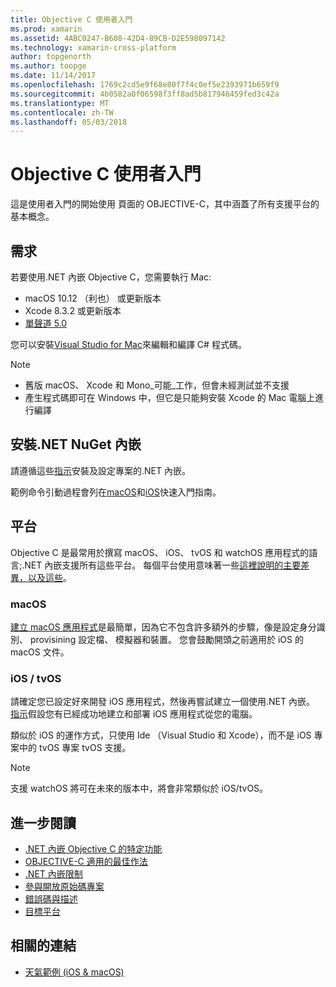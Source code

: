 ```yaml
---
title: Objective C 使用者入門
ms.prod: xamarin
ms.assetid: 4ABC0247-B608-42D4-89CB-D2E598097142
ms.technology: xamarin-cross-platform
author: topgenorth
ms.author: toopge
ms.date: 11/14/2017
ms.openlocfilehash: 1769c2cd5e9f68e80f7f4c0ef5e2393971b659f9
ms.sourcegitcommit: 4b0582a0f06598f3ff8ad5b817946459fed3c42a
ms.translationtype: MT
ms.contentlocale: zh-TW
ms.lasthandoff: 05/03/2018
---
```

# <a name="getting-started-with-objective-c"></a>Objective C 使用者入門

這是使用者入門的開始使用 頁面的 OBJECTIVE-C，其中涵蓋了所有支援平台的基本概念。

## <a name="requirements"></a>需求

若要使用.NET 內嵌 Objective C，您需要執行 Mac:

* macOS 10.12 （利也） 或更新版本
* Xcode 8.3.2 或更新版本
* [單聲道 5.0](http://www.mono-project.com/download/)

您可以安裝[Visual Studio for Mac](https://www.visualstudio.com/vs/visual-studio-mac/)來編輯和編譯 C# 程式碼。

> [!NOTE]
> * 舊版 macOS、 Xcode 和 Mono_可能_工作，但會未經測試並不支援
> * 產生程式碼即可在 Windows 中，但它是只能夠安裝 Xcode 的 Mac 電腦上進行編譯

## <a name="installing-net-embedding-from-nuget"></a>安裝.NET NuGet 內嵌

請遵循這些[指示](~/tools/dotnet-embedding/get-started/install/install.md)安裝及設定專案的.NET 內嵌。

範例命令引動過程會列在[macOS](~/tools/dotnet-embedding/get-started/objective-c/macos.md)和[iOS](~/tools/dotnet-embedding/get-started/objective-c/ios.md)快速入門指南。

## <a name="platforms"></a>平台

Objective C 是最常用於撰寫 macOS、 iOS、 tvOS 和 watchOS 應用程式的語言;.NET 內嵌支援所有這些平台。 每個平台使用意味著一些[這裡說明的主要差異，以及這些](~/tools/dotnet-embedding/objective-c/platforms.md)。

### <a name="macos"></a>macOS

[建立 macOS 應用程式](~/tools/dotnet-embedding/get-started/objective-c/macos.md)是最簡單，因為它不包含許多額外的步驟，像是設定身分識別、 provisining 設定檔、 模擬器和裝置。 您會鼓勵開頭之前適用於 iOS 的 macOS 文件。

### <a name="ios--tvos"></a>iOS / tvOS

請確定您已設定好來開發 iOS 應用程式，然後再嘗試建立一個使用.NET 內嵌。 [指示](~/tools/dotnet-embedding/get-started/objective-c/ios.md)假設您有已經成功地建立和部署 iOS 應用程式從您的電腦。

類似於 iOS 的運作方式，只使用 Ide （Visual Studio 和 Xcode），而不是 iOS 專案中的 tvOS 專案 tvOS 支援。

> [!NOTE]
> 支援 watchOS 將可在未來的版本中，將會非常類似於 iOS/tvOS。

## <a name="further-reading"></a>進一步閱讀

* [.NET 內嵌 Objective C 的特定功能](~/tools/dotnet-embedding/objective-c/index.md)
* [OBJECTIVE-C 適用的最佳作法](~/tools/dotnet-embedding/objective-c/best-practices.md)
* [.NET 內嵌限制](~/tools/dotnet-embedding/limitations.md)
* [參與開放原始碼專案](https://github.com/mono/Embeddinator-4000/blob/master/Contributing.md)
* [錯誤碼與描述](~/tools/dotnet-embedding/errors.md)
* [目標平台](~/tools/dotnet-embedding/objective-c/platforms.md)

## <a name="related-links"></a>相關的連結

- [天氣範例 (iOS & macOS)](https://github.com/jamesmontemagno/embeddinator-weather)

